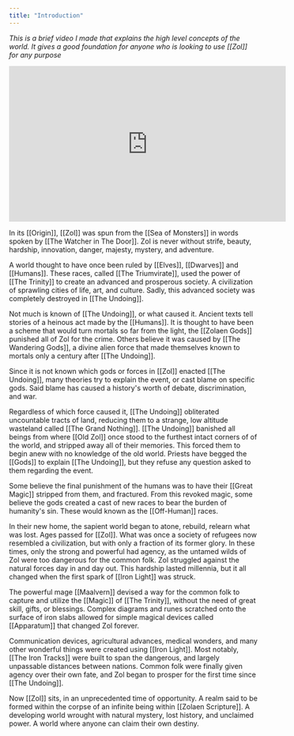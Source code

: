 ```yaml
---
title: "Introduction"
---
```

*This is a brief video I made that explains the high level concepts of the world. It gives a good foundation for anyone who is looking to use [[Zol]] for any purpose*

<iframe width="560" height="315" src="https://www.youtube.com/embed/XcARVHYHwho" title="YouTube video player" frameborder="0" allow="accelerometer; autoplay; clipboard-write; encrypted-media; gyroscope; picture-in-picture; web-share" allowfullscreen></iframe>

In its [[Origin]], [[Zol]] was spun from the [[Sea of Monsters]] in words spoken by [[The Watcher in The Door]]. Zol is never without strife, beauty, hardship, innovation, danger, majesty, mystery, and adventure.

A world thought to have once been ruled by [[Elves]], [[Dwarves]] and [[Humans]]. These races, called [[The Triumvirate]], used the power of [[The Trinity]] to create an advanced and prosperous society. A civilization of sprawling cities of life, art, and culture. Sadly, this advanced society was completely destroyed in [[The Undoing]].

Not much is known of [[The Undoing]], or what caused it. Ancient texts tell stories of a heinous act made by the [[Humans]]. It is thought to have been a scheme that would turn mortals so far from the light, the [[Zolaen Gods]] punished all of Zol for the crime. Others believe it was caused by [[The Wandering Gods]], a divine alien force that made themselves known to mortals only a century after [[The Undoing]].

Since it is not known which gods or forces in [[Zol]] enacted [[The Undoing]], many theories try to explain the event, or cast blame on specific gods. Said blame has caused a history's worth of debate, discrimination, and war.

Regardless of which force caused it, [[The Undoing]] obliterated uncountable tracts of land, reducing them to a strange, low altitude wasteland called [[The Grand Nothing]]. [[The Undoing]] banished all beings from where [[Old Zol]] once stood to the furthest intact corners of of the world, and stripped away all of their memories. This forced them to begin anew with no knowledge of the old world. Priests have begged the [[Gods]] to explain [[The Undoing]], but they refuse any question asked to them regarding the event.

Some believe the final punishment of the humans was to have their [[Great Magic]] stripped from them, and fractured. From this revoked magic, some believe the gods created a cast of new races to bear the burden of humanity's sin. These would known as the [[Off-Human]] races.

In their new home, the sapient world began to atone, rebuild, relearn what was lost. Ages passed for [[Zol]]. What was once a society of refugees now resembled a civilization, but with only a fraction of its former glory. In these times, only the strong and powerful had agency, as the untamed wilds of Zol were too dangerous for the common folk. Zol struggled against the natural forces day in and day out. This hardship lasted millennia, but it all changed when the first spark of [[Iron Light]] was struck.

The powerful mage [[Maalvern]] devised a way for the common folk to capture and utilize the [[Magic]] of [[The Trinity]], without the need of great skill, gifts, or blessings. Complex diagrams and runes scratched onto the surface of iron slabs allowed for simple magical devices called [[Apparatum]] that changed Zol forever.

Communication devices, agricultural advances, medical wonders, and many other wonderful things were created using [[Iron Light]]. Most notably, [[The Iron Tracks]] were built to span the dangerous, and largely unpassable distances between nations. Common folk were finally given agency over their own fate, and Zol began to prosper for the first time since [[The Undoing]].

Now [[Zol]] sits, in an unprecedented time of opportunity. A realm said to be formed within the corpse of an infinite being within [[Zolaen Scripture]]. A developing world wrought with natural mystery, lost history, and unclaimed power. A world where anyone can claim their own destiny.
